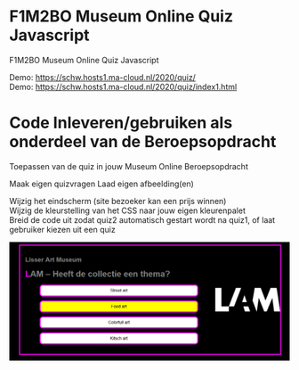 # F1M2BO Museum Online Quiz Javascript
F1M2BO  Museum Online Quiz Javascript



Demo: https://schw.hosts1.ma-cloud.nl/2020/quiz/  
Demo: https://schw.hosts1.ma-cloud.nl/2020/quiz/index1.html   
  
# Code Inleveren/gebruiken als onderdeel van de Beroepsopdracht    
Toepassen van de quiz in jouw Museum Online Beroepsopdracht

Maak eigen quizvragen
Laad eigen afbeelding(en)

Wijzig het eindscherm (site bezoeker kan een prijs winnen)  
Wijzig de kleurstelling van het CSS naar jouw eigen kleurenpalet  
Breid de code uit zodat quiz2 automatisch gestart wordt na quiz1, of laat gebruiker kiezen uit een quiz  


 
![screenshot](Screenshot.png)